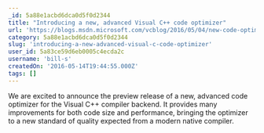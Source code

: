 ```yaml
---
_id: 5a88e1acbd6dca0d5f0d2344
title: "Introducing a new, advanced Visual C++ code optimizer"
url: 'https://blogs.msdn.microsoft.com/vcblog/2016/05/04/new-code-optimizer/'
category: 5a88e1acbd6dca0d5f0d2344
slug: 'introducing-a-new-advanced-visual-c-code-optimizer'
user_id: 5a83ce59d6eb0005c4ecda2c
username: 'bill-s'
createdOn: '2016-05-14T19:44:55.000Z'
tags: []
---
```


We are excited to announce the preview release of a new, advanced code optimizer for the Visual C++ compiler backend. It provides many improvements for both code size and performance, bringing the optimizer to a new standard of quality expected from a modern native compiler.
